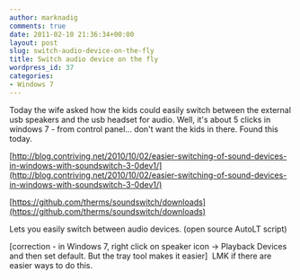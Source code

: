 ```yaml
---
author: marknadig
comments: true
date: 2011-02-10 21:36:34+00:00
layout: post
slug: switch-audio-device-on-the-fly
title: Switch audio device on the fly
wordpress_id: 37
categories:
- Windows 7
---
```


Today the wife asked how the kids could easily switch between the external usb speakers and the usb headset for audio. Well, it's about 5 clicks in windows 7 - from control panel... don't want the kids in there. Found this today.

[http://blog.contriving.net/2010/10/02/easier-switching-of-sound-devices-in-windows-with-soundswitch-3-0dev1/](http://blog.contriving.net/2010/10/02/easier-switching-of-sound-devices-in-windows-with-soundswitch-3-0dev1/)

[https://github.com/therms/soundswitch/downloads](https://github.com/therms/soundswitch/downloads)

Lets you easily switch between audio devices. (open source AutoLT script)

[correction - in Windows 7, right click on speaker icon -> Playback Devices and then set default. But the tray tool makes it easier]  LMK if there are easier ways to do this.
